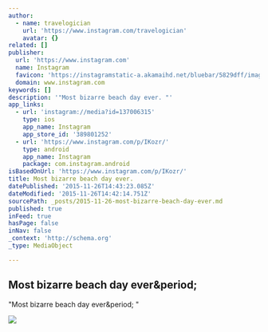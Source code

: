 ```yaml
---
author:
  - name: travelogician
    url: 'https://www.instagram.com/travelogician'
    avatar: {}
related: []
publisher:
  url: 'https://www.instagram.com'
  name: Instagram
  favicon: 'https://instagramstatic-a.akamaihd.net/bluebar/5829dff/images/ico/favicon.ico'
  domain: www.instagram.com
keywords: []
description: '"Most bizarre beach day ever. "'
app_links:
  - url: 'instagram://media?id=137006315'
    type: ios
    app_name: Instagram
    app_store_id: '389801252'
  - url: 'https://www.instagram.com/p/IKozr/'
    type: android
    app_name: Instagram
    package: com.instagram.android
isBasedOnUrl: 'https://www.instagram.com/p/IKozr/'
title: Most bizarre beach day ever.
datePublished: '2015-11-26T14:43:23.085Z'
dateModified: '2015-11-26T14:42:14.751Z'
sourcePath: _posts/2015-11-26-most-bizarre-beach-day-ever.md
published: true
inFeed: true
hasPage: false
inNav: false
_context: 'http://schema.org'
_type: MediaObject

---
```

<article style=""><h1>Most bizarre beach day ever&amp;period;</h1><p>"Most bizarre beach day ever&amp;period; "</p><img src="https://scontent.cdninstagram.com/hphotos-xfa1/t51.2885-15/e15/11184591_1575616129359694_266619909_n.jpg" /></article>